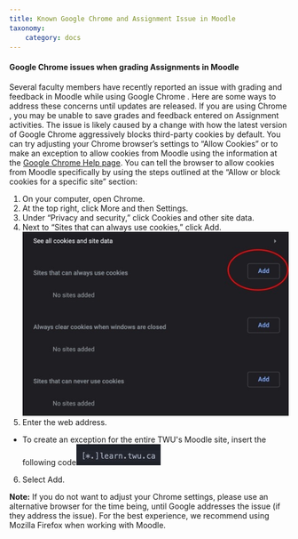 ```yaml
---
title: Known Google Chrome and Assignment Issue in Moodle
taxonomy:
    category: docs
---
```


#### Google Chrome issues when grading Assignments in Moodle

Several faculty members have recently reported an issue with grading and feedback in Moodle while using Google Chrome . Here are some ways to address these concerns until updates are released.
If you are using Chrome , you may be unable to save grades and feedback entered on Assignment activities. The issue is likely caused by a change with how the latest version of Google Chrome aggressively blocks third-party cookies by default.
You can try adjusting your Chrome browser’s settings to “Allow Cookies” or to make an exception to allow cookies from Moodle using the information at the [Google Chrome Help page](https://support.google.com/chrome/answer/95647?co=GENIE.Platform%3DDesktop&hl=en).
You can tell the browser to allow cookies from Moodle specifically by using the steps outlined at the “Allow or block cookies for a specific site” section:
1. On your computer, open Chrome.
2. At the top right, click More and then Settings.
3. Under “Privacy and security,” click Cookies and other site data.
4. Next to “Sites that can always use cookies,” click Add.
![](googlechrome.jpeg)
5. Enter the web address.
- To create an exception for the  entire TWU's Moodle site, insert the following code![](exceptioncode.jpeg)
6. Select Add.

**Note:** If you do not want to adjust your Chrome settings, please use an alternative browser for the time being, until Google addresses the issue (if they address the issue). For the best experience, we recommend using Mozilla Firefox when working with Moodle.
